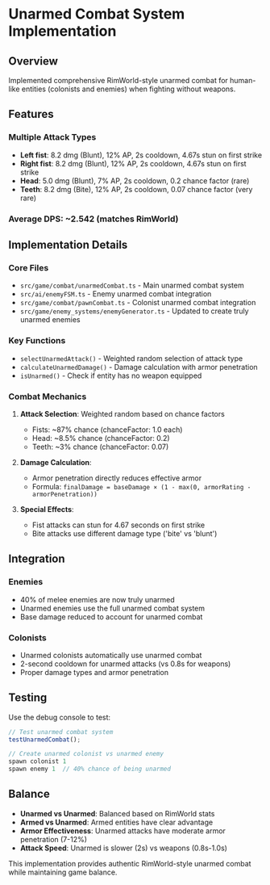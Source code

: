 # Unarmed Combat System Implementation

## Overview

Implemented comprehensive RimWorld-style unarmed combat for human-like entities (colonists and enemies) when fighting without weapons.

## Features

### Multiple Attack Types
- **Left fist**: 8.2 dmg (Blunt), 12% AP, 2s cooldown, 4.67s stun on first strike
- **Right fist**: 8.2 dmg (Blunt), 12% AP, 2s cooldown, 4.67s stun on first strike  
- **Head**: 5.0 dmg (Blunt), 7% AP, 2s cooldown, 0.2 chance factor (rare)
- **Teeth**: 8.2 dmg (Bite), 12% AP, 2s cooldown, 0.07 chance factor (very rare)

### Average DPS: ~2.542 (matches RimWorld)

## Implementation Details

### Core Files
- `src/game/combat/unarmedCombat.ts` - Main unarmed combat system
- `src/ai/enemyFSM.ts` - Enemy unarmed combat integration
- `src/game/combat/pawnCombat.ts` - Colonist unarmed combat integration
- `src/game/enemy_systems/enemyGenerator.ts` - Updated to create truly unarmed enemies

### Key Functions
- `selectUnarmedAttack()` - Weighted random selection of attack type
- `calculateUnarmedDamage()` - Damage calculation with armor penetration
- `isUnarmed()` - Check if entity has no weapon equipped

### Combat Mechanics
1. **Attack Selection**: Weighted random based on chance factors
   - Fists: ~87% chance (chanceFactor: 1.0 each)
   - Head: ~8.5% chance (chanceFactor: 0.2)
   - Teeth: ~3% chance (chanceFactor: 0.07)

2. **Damage Calculation**: 
   - Armor penetration directly reduces effective armor
   - Formula: `finalDamage = baseDamage × (1 - max(0, armorRating - armorPenetration))`

3. **Special Effects**:
   - Fist attacks can stun for 4.67 seconds on first strike
   - Bite attacks use different damage type ('bite' vs 'blunt')

## Integration

### Enemies
- 40% of melee enemies are now truly unarmed
- Unarmed enemies use the full unarmed combat system
- Base damage reduced to account for unarmed combat

### Colonists  
- Unarmed colonists automatically use unarmed combat
- 2-second cooldown for unarmed attacks (vs 0.8s for weapons)
- Proper damage types and armor penetration

## Testing

Use the debug console to test:
```javascript
// Test unarmed combat system
testUnarmedCombat();

// Create unarmed colonist vs unarmed enemy
spawn colonist 1
spawn enemy 1  // 40% chance of being unarmed
```

## Balance

- **Unarmed vs Unarmed**: Balanced based on RimWorld stats
- **Armed vs Unarmed**: Armed entities have clear advantage
- **Armor Effectiveness**: Unarmed attacks have moderate armor penetration (7-12%)
- **Attack Speed**: Unarmed is slower (2s) vs weapons (0.8s-1.0s)

This implementation provides authentic RimWorld-style unarmed combat while maintaining game balance.